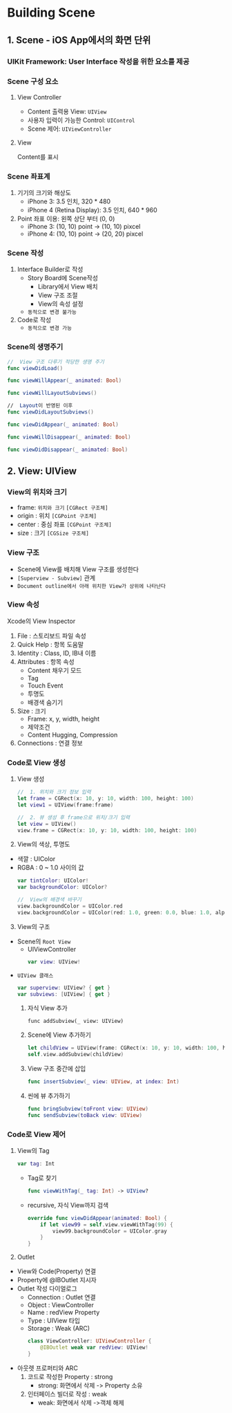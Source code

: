 # Building Scene

## 1. Scene - iOS App에서의 화면 단위
### UIKit Framework: User Interface 작성을 위한 요소를 제공

### Scene 구성 요소
1. View Controller
    - Content 출력용 View: `UIView`
    - 사용자 입력이 가능한 Control: `UIControl`
    - Scene 제어: `UIViewController`
2. View
    
    Content를 표시
### Scene 좌표계
1. 기기의 크기와 해상도
    - iPhone 3: 3.5 인치, 320 * 480
    - iPhone 4 (Retina Display): 3.5 인치, 640 * 960
2. Point 좌표 이용: 왼쪽 상단 부터 (0, 0)
    - iPhone 3: (10, 10) point -> (10, 10) pixcel
    - iPhone 4: (10, 10) point -> (20, 20) pixcel
### Scene 작성
1. Interface Builder로 작성
    - Story Board에 Scene작성        
        - Library에서 View 배치
        - View 구조 조절
        - View의 속성 설정
    - `동적으로 변경 불가능`
2. Code로 작성
    - `동적으로 변경 가능`

### Scene의 생명주기
```swift
//  View 구조 다루기 적당한 생명 주기
func viewDidLoad()

func viewWillAppear(_ animated: Bool) 

func viewWillLayoutSubviews()

//  Layout이 반영된 이후
func viewDidLayoutSubviews()

func viewDidAppear(_ animated: Bool) 

func viewWillDisappear(_ animated: Bool) 

func viewDidDisappear(_ animated: Bool)
```
## 2. View: UIView
### View의 위치와 크기
- frame: `위치와 크기` `[CGRect 구조체]`
- origin : 위치 `[CGPoint 구조체]`
- center : 중심 좌표 `[CGPoint 구조체]`
- size : 크기 `[CGSize 구조체]`
### View 구조
- Scene에 View를 배치해 View 구조를 생성한다
- `[Superview - Subview]` 관계
- `Document outline에서 아래 위치한 View가 상위에 나타난다`

### View 속성
Xcode의 View Inspector
1. File : 스토리보드 파일 속성
2. Quick Help : 항목 도움말
3. Identity : Class, ID, IB내 이름 
4. Attributes : 항목 속성
    - Content 채우기 모드
    - Tag
    - Touch Event 
    - 투명도
    - 배경색 숨기기
5. Size : 크기
    - Frame: x, y, width, height 
    - 제약조건
    - Content Hugging, Compression
6. Connections : 연결 정보

### Code로 View 생성
1. View 생성
    ```swift
    //  1. 위치와 크기 정보 입력
    let frame = CGRect(x: 10, y: 10, width: 100, height: 100) 
    let view1 = UIView(frame:frame)

    //  2. 뷰 생성 후 frame으로 위치/크기 입력
    let view = UIView()
    view.frame = CGRect(x: 10, y: 10, width: 100, height: 100)
    ```
2. View의 색상, 투명도
- 색깔 : UIColor
- RGBA : 0 ~ 1.0 사이의 값
    ```swift
    var tintColor: UIColor!
    var backgroundColor: UIColor?
    
    //  View의 배경색 바꾸기
    view.backgroundColor = UIColor.red
    view.backgroundColor = UIColor(red: 1.0, green: 0.0, blue: 1.0, alpha: 1.0)
    ```
3. View의 구조
- Scene의 `Root View`
    - UIViewController
        ```swift
        var view: UIView!
        ```
- `UIView 클래스`
    ```swift
    var superview: UIView? { get } 
    var subviews: [UIView] { get }
    ```
    1. 자식 View 추가
        ```
        func addSubview(_ view: UIView)
        ```
    2. Scene에 View 추가하기
        ``` swift
        let childView = UIView(frame: CGRect(x: 10, y: 10, width: 100, height: 100)) 
        self.view.addSubview(childView)
        ```
    3. View 구조 중간에 삽입
        ```swift
        func insertSubview(_ view: UIView, at index: Int)
        ```
    4. 씬에 뷰 추가하기
        ```swift
        func bringSubview(toFront view: UIView)
        func sendSubview(toBack view: UIView)
        ```
### Code로 View 제어
1. View의 Tag
    ```swift
    var tag: Int
    ```
    - Tag로 찾기 
        ``` swift
        func viewWithTag(_ tag: Int) -> UIView?
        ```
    - recursive, 자식 View까지 검색
        ```swift
        override func viewDidAppear(animated: Bool) {
            if let view99 = self.view.viewWithTag(99) {
                view99.backgroundColor = UIColor.gray
            }
        }
        ```
2. Outlet
- View와 Code(Property) 연결
- Property에 @IBOutlet 지시자
- Outlet 작성 다이얼로그
    - Connection : Outlet 연결 
    - Object : ViewController 
    - Name : redView Property
    - Type : UIView 타입
    - Storage : Weak (ARC)
        ```swift
        class ViewController: UIViewController { 
            @IBOutlet weak var redView: UIView!
        }
        ```
- 아웃렛 프로퍼티와 ARC
    1. 코드로 작성한 Property : strong
        - strong: 화면에서 삭제 -> Property 소유
    2. 인터페이스 빌더로 작성 : weak
        - weak: 화면에서 삭제 ->객체 해제 

